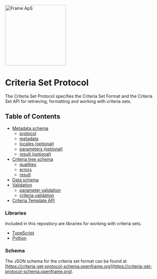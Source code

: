 <img alt="Frame ApS" src="https://openframe-public.s3.eu-west-1.amazonaws.com/assets/logo-text-google-admin.png" width="200" />

# Criteria Set Protocol
The Criteria Set Protocol specifies the Criteria Set Format and the Criteria Set API for retrieving, formatting
and working with criteria sets.

## Table of Contents
- [Metadata schema](schemas/README.md#metadata-schema)
  - [protocol](schemas/README.md#protocol)
  - [metadata](schemas/README.md#metadata)
  - [locales (optional)](schemas/README.md#locales-optional)
  - [parameters (optional)](schemas/README.md#parameters-optional)
  - [result (optional)](schemas/README.md#result-optional)
- [Criteria tree schema](schemas/README.md#criteria-tree-schema)
  - [qualities](schemas/README.md#qualities)
  - [errors](schemas/README.md#errors)
  - [result](schemas/README.md#result)
- [Data schema](schemas/README.md#data-schema)
- [Validation](schemas/README.md#validation)
  - [parameter validation](schemas/README.md#parameter-validation)
  - [criteria validation](schemas/README.md#criteria-validation)
- [Criteria Template API](api/README.md)

### Libraries
Included in this repository are libraries for working with criteria sets.
- [TypeScript](libraries/typescript/README.md)
- [Python](libraries/python/README.md)

### Schema
The JSON schema for the criteria set format can be found at [https://criteria-set-protocol-schema.openframe.org](https://criteria-set-protocol-schema.openframe.org).
